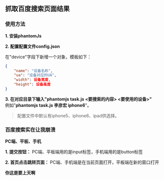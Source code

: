 ## 抓取百度搜索页面结果

### 使用方法

**1. 安装phantomJs**

**2. 配置配置文件config.json**

在"device"字段下新增一个对象，模板如下：
```json
{
    "name": "设备名称",
    "ua": "设备对应的UA",
    "width": 设备宽度,
    "height": 设备高度
}
```

**3. 在对应目录下输入"phantomjs task.js <要搜索的内容> <要使用的设备>"**  
例如"**phantomjs task.js 李彦宏 iphone6**"。
> 配置文件中默认有iphone5、iphone6、ipad供选择。

### 百度搜索实在让我崩溃

**PC端、平板、手机**

**1. 提交按钮：**
PC端、平板端用的是input标签，手机端用的是button标签

**2. 首页点击跳转页面：**
PC端、手机端是在当前页面打开，平板端在新的窗口打开

**你这是要上天啊**